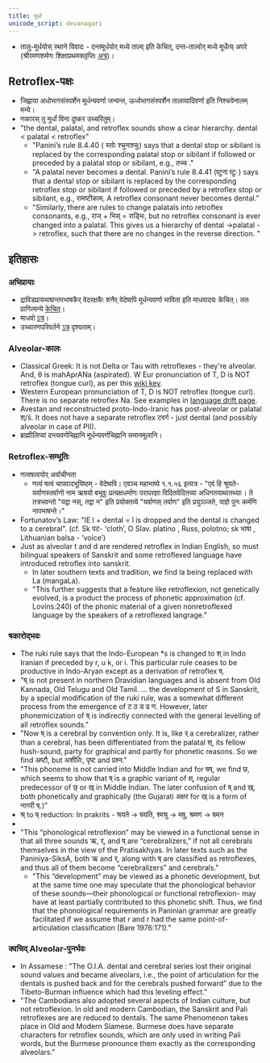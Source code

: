 ```yaml
---
title: मूर्धा
unicode_script: devanagari
---
```


- तालु\-मूर्धयोस् स्थाने विवादः \- दन्तमूर्धयोर् मध्ये ताल्व् इति केचित्, दन्त-ताल्वोर् मध्ये मूर्धेत्य् अपरे (श्रीरमणशर्मणः शिक्षाप्रथमक्लृप्तिः [अत्र](https://docs.google.com/viewer?a=v&pid=sites&srcid=ZGVmYXVsdGRvbWFpbnxqYW1hZGFnbml8Z3g6MjQ2OTU1MTg0YTUwOTFkMg))।

## Retroflex-पक्षः
- जिह्वाया अधोभागसंस्पर्शेन मूर्धन्यवर्णा जन्यन्त, ऊर्ध्वभागसंस्पर्शेन तालव्यादिवर्णा इति निश्चयेनालम् मन्ये।
- णकारस् तु मूर्धां विना दुष्कर उच्चरितुम्।
- "the dental, palatal, and retroflex sounds show a clear 
   hierarchy. dental < palatal < retroflex"
  - "Panini’s rule 8.4.40 ( स्तोः श्चुनाश्चुः) says that a dental stop or sibilant is replaced by the corresponding palatal stop or sibilant if followed or preceded by a palatal stop or sibilant, e.g., तच्च ."
  - "A palatal never becomes a dental. Panini’s rule 8.4.41 (ष्टुना ष्टुः ) says that a dental stop or sibilant is replaced by the corresponding retroflex stop or sibilant if followed or preceded by a retroflex stop or sibilant, e.g., रामष्टीकाम्. A retroflex consonant never becomes dental."
  - "Similarly, there are rules to change palatals into retroflex consonants, e.g., राज् + भिस् = राड्भिः, but no retroflex consonant is ever changed into a palatal. This gives us a hierarchy of dental ->palatal -> retroflex, such that there are no changes in the reverse direction. "

## इतिहासः
### अभिप्रायाः
- द्राविडप्रायभाषान्तरभाषकैर् वेदरक्षकैः शनैर् वेदेष्वपि मूर्धन्यवर्णा भाविता इति माधवादयः केचित्। ततः प्रागित्यन्ये  [केचित्](https://twitter.com/blog_supplement/status/1176332528795443203)।
- माधवो [ऽत्र](https://www.academia.edu/1306422/Genesis_of_Rgvedic_retroflexion_a_historical_and_sociolinguistic_investigation)।
- उच्चारणपरिवर्तने [ऽत्र](../uchchAraNa-parivartanam/) दृश्यताम्।

### Alveolar-कालः
- Classical Greek: It is not Delta or Tau with retroflexes - they're alveolar. And, θ is mahAprANa (aspirated). W Eur pronunciation of T, D is NOT retroflex (tongue curl), as per this [wiki key](https://en.wikipedia.org/wiki/Greek_alphabet).
- Western European pronunciation of T, D is NOT retroflex (tongue curl). There is no separate retroflex Na. See examples in [language drift page](../uchchAraNa-parivartanam/).
- Avestan and reconstructed proto-Indo-Iranic has post-alveolar or palatal श्/š. It does not have a separate retroflex टवर्ग - just dental (and possibly alveolar in case of PII).
- ब्राह्मीलिप्यां दन्त्यवर्णचिह्नानि मूर्धन्यवर्णचिह्नानि समानमूलानि।

### Retroflex-सम्भूतिः
- णत्वषत्वयोर् अर्वाचीनता
  - णत्वं षत्वं चापवादभूयिष्ठम् - वेदेष्वपि। एवञ्च महाभाष्ये १.१.५६ इत्यत्र - "एवं हि श्रूयते- यर्वाणस्तर्वाणो नाम ऋषयो बभूवुः प्रत्यक्षधर्माणः परापरज्ञा विदितवेदितव्या अधिगतयाथातथ्याः। ते तत्रभवन्तो "यद्वा नस्, तद्वा न" इति प्रयोक्तव्ये "यर्वाणस् तर्वाण" इति प्रयुञ्ञ्जते, याज्ञे पुनः कर्मणि नापभाषन्ते।"
- Fortunatov’s Law: "IE l + dental = l is dropped and the dental is changed to a cerebral".  (cf. Sk पट- ‘cloth’, O Slav. platino , Russ, polotno; sk भाषा , Lithuanian balsa - ‘voice’)
- Just as alveolar t and d are rendered retroflex in Indian English, so must bilingual speakers of Sanskrit and some retroflexed language have introduced retroflex into sanskrit.
  - In later southern texts and tradition, we find la being replaced with La (mangaLa). 
  - "This further suggests that a feature like retroflexion, not genetically evolved, is a product the process of phonetic approximation (cf. Lovins:240) of the phonic material of a given nonretroflexed language by the speakers of a retroflexed langrage."

### षकारोद्भवः
- The ruki rule says that the Indo-European *s is changed to श् in Indo Iranian if preceded by r, u k, or i. This particular rule ceases to be productive in Indo-Aryan except as a derivation of retroflex ष्.
- "ष् is not present in northern Dravidian languages and is absent from Old Kannada, Old Telugu and Old Tamil. ... the development of S in Sanskrit, by a special modification of the ruki rule, was a somewhat different process from the emergence of ट ठ ड ढ ण. However, later phonemicization of ष् is indirectly connected with the general levelling of all retroflex sounds."
- "Now ष् is a cerebral by convention only. It is, like र् a cerebralizer, rather than a cerebral, has been differentiated from the palatal श्, its fellow hush-sound, party for graphical and partly for phonetic reasons. So we find अष्टौ, but अशीतिः, पृष्ट and प्रश्न."
- "This phoneme is not carried into Middle Indian and for षष्, we find छ, which seems to show that ष् is a graphic variant of क्ष्, regular predecessor of छ् or ख् in Middle Indian. The later confusion of ष् and ख्, both phonetically and graphically (the Gujarati अक्षर for ख् is a form of नागरी ष्.)"
- श्र् to ष् reduction: In prakrits - श्रयते -> षयति, श्मश्रु -> मषु, श्रमण -> षमन
- 
- "This “phonological retroflexion” may be viewed in a functional sense in that all three sounds ऋ, र्, and ष् are “cerebralizers,” if not all cerebrals themselves in the view of the Pratisakhyas. In later texts such as the Paniniya-SiksA, both ऋ and र्, along with ष् are classified as retroflexes, and thus all of them become “cerebralizers” and cerebrals."
  - "This “development” may be viewed as a phonetic development, but at the same time one may speculate that the phonological behavior of these sounds—their phonological or functional retroflexion- may have at least partially contributed to this phonetic shift. Thus, we find that the phonological requirements in Paninian grammar are greatly facilitated if we assume that r and r had the same point-of-articulation classification (Bare 1976:171)."

### क्वचिद् Alveolar-पुनर्भवः
- In Assamese : "The O.I.A. dental and cerebral series lost their original sound values and became alveolars, i.e., the point of articulation for the dentals is pushed back and for the cerebrals pushed forward” due to the Tibeto-Burman influence which had this leveling effect." 
- "The Cambodians also adopted several aspects of Indian culture, but not retroflexion. In old and modern Cambodian, the Sanskrit and Pali retroflexes are are reduced to dentals. The same Phenomenon takes place in Old and Modern Siamese. Burmese does have separate characters for retroflex sounds, which are only used in writing Pali words, but the Burmese pronounce them exactly as the corresponding alveolars." 